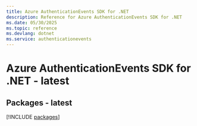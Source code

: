 ```yaml
---
title: Azure AuthenticationEvents SDK for .NET
description: Reference for Azure AuthenticationEvents SDK for .NET
ms.date: 05/30/2025
ms.topic: reference
ms.devlang: dotnet
ms.service: authenticationevents
---
```

# Azure AuthenticationEvents SDK for .NET - latest
## Packages - latest
[!INCLUDE [packages](authenticationevents-index.md)]